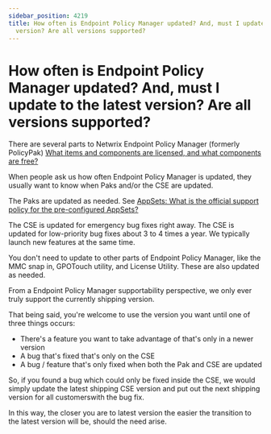 ```yaml
---
sidebar_position: 4219
title: How often is Endpoint Policy Manager updated? And, must I update to the latest
  version? Are all versions supported?
---
```


# How often is Endpoint Policy Manager updated? And, must I update to the latest version? Are all versions supported?

There are several parts to Netwrix Endpoint Policy Manager (formerly PolicyPak) [What items and components are licensed, and what components are free?](../../License/Components "What items and components are licensed, and what components are free?")

When people ask us how often Endpoint Policy Manager is updated, they usually want to know when Paks and/or the CSE are updated.

The Paks are updated as needed. See [AppSets: What is the official support policy for the pre-configured AppSets?](../../Troubleshooting/ApplicationSettings/SupportPolicy "AppSets: What is the official support policy for the pre-configured AppSets?")

The CSE is updated for emergency bug fixes right away. The CSE is updated for low-priority bug fixes about 3 to 4 times a year. We typically launch new features at the same time.

You don't need to update to other parts of Endpoint Policy Manager, like the MMC snap in, GPOTouch utility, and License Utility. These are also updated as needed.

From a Endpoint Policy Manager supportability perspective, we only ever truly support the currently shipping version.

That being said, you're welcome to use the version you want until one of three things occurs:

* There's a feature you want to take advantage of that's only in a newer version
* A bug that's fixed that's only on the CSE
* A bug / feature that's only fixed when both the Pak and CSE are updated

So, if you found a bug which could only be fixed inside the CSE, we would simply update the latest shipping CSE version and put out the next shipping version for all customerswith the bug fix.

In this way, the closer you are to latest version the easier the transition to the latest version will be, should the need arise.